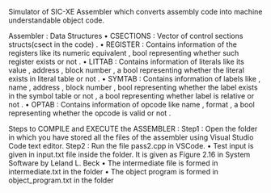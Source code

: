 Simulator of SIC-XE Assembler which converts assembly code into machine understandable object code.

Assembler : Data Structures
•	CSECTIONS : Vector of control sections structs(csect in the code) .
•	REGISTER : Contains information of the registers like its numeric equivalent , bool representing whether such register exists or not .
•	LITTAB : Contains information of literals like its value , address , block number , a bool representing whether the literal exists in literal table or not .
•	SYMTAB : Contains information of labels like , name , address , block number , bool representing whether the label exists in the symbol table or not , a bool     representing whether label is relative or not .
•	OPTAB : Contains information of opcode like name , format , a bool representing whether the opcode is valid or not .

Steps to COMPILE and EXECUTE the ASSEMBLER :
Step1 : Open the folder in which you have stored all the files of the assembler using Visual Studio Code text editor.
Step2 : Run the file pass2.cpp in VSCode.
•	Test input is given in input.txt file inside the folder. It is given as Figure 2.16 in System Software by Leland L. Beck
•	The intermediate file is formed in intermediate.txt in the folder 
•	The object program is formed in object_program.txt in the folder
